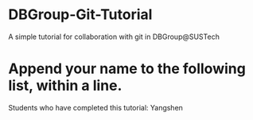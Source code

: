 # DBGroup-Git-Tutorial
A simple tutorial for collaboration with git in DBGroup@SUSTech

# Append your name to the following list, within a line.

Students who have completed this tutorial: Yangshen